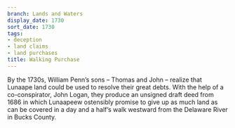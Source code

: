 ```yaml
---
branch: Lands and Waters
display_date: 1730
sort_date: 1730
tags:
- deception
- land claims
- land purchases
title: Walking Purchase
---
```


By the 1730s, William Penn’s sons – Thomas and John – realize that Lunaape land could be used to resolve their great debts. With the help of a co-conspirator, John Logan, they produce an unsigned draft deed from 1686 in which Lunaapeew ostensibly promise to give up as much land as can be covered in a day and a half’s walk westward from the Delaware River in Bucks County.
